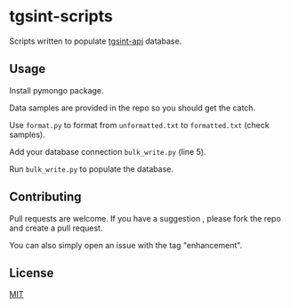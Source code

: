 # tgsint-scripts

Scripts written to populate [tgsint-api](https://github.com/runtimeterrorist/tgsint-api) database.

## Usage
Install pymongo package.

Data samples are provided in the repo so you should get the catch.

Use `format.py` to format from `unformatted.txt` to `formatted.txt` (check samples).

Add your database connection `bulk_write.py` (line 5).

Run `bulk_write.py` to populate the database.



## Contributing
Pull requests are welcome. If you have a suggestion , please fork the repo and create a pull request.

You can also simply open an issue with the tag "enhancement".

## License
[MIT](https://choosealicense.com/licenses/mit/)